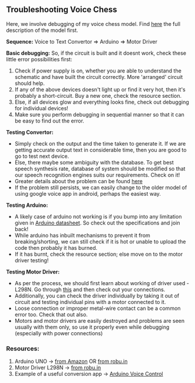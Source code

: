 ## Troubleshooting Voice Chess
Here, we involve debugging of my voice chess model. Find [here](https://github.com/prateekagrawalgithub/Electronics-Club-Mini-Task-2/blob/master/Voice%20Chess.md) the full description of the model first.

**Sequence:** Voice to Text Convertor => Arduino => Motor Driver

**Basic debugging:** So, if the circuit is built and it doesnt work, check these little error possibilities first:
1. Check if power supply is on, whether you are able to understand the schematic and have built the circuit correctly. More 'arranged' circuit should help.
2. If any of the above devices doesn't light up or find it very hot, then it's probably a short-circuit. Buy a new one, check the resource section.
3. Else, if all devices glow and everything looks fine, check out debugging for individual devices!
4. Make sure you perform debugging in sequential manner so that it can be easy to find out the error.

**Testing Convertor:**
* Simply check on the output and the time taken to generate it. If we are getting accurate output text in considerable time, then you are good to go to test next device.
* Else, there maybe some ambiguity with the database. To get best speech synthesis rate, database of system should be modified so that our speech recognition engines suits our requirements. Check on it!
* Greater details about the problem can be found [here](http://www.ijceronline.com/papers/Vol2_issue2/AX022512515.pdf)
* If the problem still persists, we can easily change to the older model of using google voice app in android, perhaps the easiest way.

**Testing Arduino:**
* A likely case of arduino not working is if you bump into any limitation given in [Arduino datasheet](https://datasheet.octopart.com/A000066-Arduino-datasheet-38879526.pdf). So check out the specifications and join back!
* While arduino has inbuilt mechanisms to prevent it from breaking/shorting, we can still check if it is hot or unable to upload the code then probably it has burned.
* If it has burnt, check the resource section; else move on to the motor driver testing!

**Testing Motor Driver:**
* As per the process, we should first learn about working of driver used - L298N. Go through [this](http://www.handsontec.com/dataspecs/L298N%20Motor%20Driver.pdf) and then check out your connections.
* Additionally, you can check the driver individually by taking it out of circuit and testing individual pins with a motor connected to it.
* Loose connection or improper metal-wire contact can be a common error too. Check that out also.
* Motors and motor drivers are easily destroyed and problems are seen usually with them only, so use it properly even while debugging (especially with power connections)

### Resources:
1. Arduino UNO -> [from Amazon](https://www.amazon.in/Uno-ATmega328P-Compatible-ATMEGA16U2-Arduino/dp/B015C7SC5U/ref=sr_1_2?crid=3NM0XG50EOCYF&keywords=arduino+uno+r3+board&qid=1568454839&s=gateway&sprefix=Arduino%2Caps%2C739&sr=8-2) OR [from robu.in](https://robu.in/product/arduino-uno-r3-ch340g-atmega328p-devlopment-board/?gclid=EAIaIQobChMI5J3S8Mi26QIVyxErCh2nhAUzEAQYASABEgJDK_D_BwE)
2. Motor Driver L298N -> [from robu.in](https://robu.in/product/l298n-2a-based-motor-driver-module-good-quality/?gclid=EAIaIQobChMImurg-Mm26QIVGyUrCh121QMNEAQYASABEgLYIPD_BwE)
3. Example of a useful conversion app -> [Arduino Voice Control](https://play.google.com/store/apps/details?id=appinventor.ai_cempehlivan92.Arduino_Sesli_Kontrol&hl=en)
